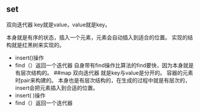 ## set
双向迭代器
key就是value，value就是key。

本身就是有序的状态，插入一个元素，元素会自动插入到适合的位置。
实现的结构就是红黑树来实现的。
 - insert()操作
 - find（）返回一个迭代器
自身带有find操作比算法的find要快，因为本身就是有层次结构的。
##map
双向迭代器
就是key与value是分开的。
容器的元素时pair来构建的。
本身也是有层次结构的，在生成的过程中就是有层次的，insert会把元素插入到合适的位置。
- insert( )操作
- find（）返回一个迭代器
